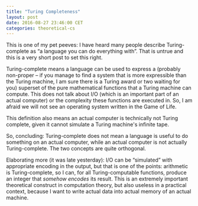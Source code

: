```yaml
---
title: "Turing Completeness"
layout: post
date: 2016-08-27 23:46:00 CET
categories: theoretical-cs 
---
```


This is one of my pet peeves: I have heard many people describe Turing-complete as “a language you can do everything with”. That is untrue and this is a very short post to set this right.

Turing-complete means a language can be used to express a (probably non-proper – if you manage to find a system that is more expressible than the Turing machine, I am sure there is a Turing award or two waiting for you) superset of the pure mathematical functions that a Turing machine can compute. This does not talk about I/O (which is an important part of an actual computer) or the complexity these functions are executed in. So, I am afraid we will not see an operating system written in the Game of Life.

This definition also means an actual computer is technically not Turing complete, given it cannot simulate a Turing machine's infinite tape.

So, concluding: Turing-complete does not mean a language is useful to do something on an actual computer, while an actual computer is not actually Turing-complete. The two concepts are quite orthogonal.

Elaborating more (it was late yesterday): I/O can be “simulated” with appropriate encoding in the output, but that is one of the points: arithmetic is Turing-complete, so I can, for all Turing-computable functions, produce an integer that *somehow encodes* its result. This is an extremely important theoretical construct in computation theory, but also useless in a practical context, because I want to write actual data into actual memory of an actual machine. 
